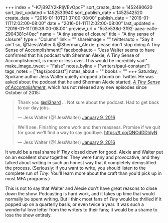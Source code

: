 +++
index = "-K7jB9ZY2kRIjVEvOpcF"
sort_create_date = 1452490620
sort_last_updated = 1452533940
sort_publish_date = 1452542520
create_date = "2016-01-10T21:37:00-08:00"
publish_date = "2016-01-11T12:02:00-08:00"
date = "2016-01-11T12:02:00-08:00"
last_updated = "2016-01-11T09:39:00-08:00"
preview_url = "5c3e538d-3f92-aaea-ea0e-2904381c40ec"
name = "A tiny sense of closure"
title = "A tiny sense of closure"
type = "Column"
link = ""
shareimage = ""
twitterauto = "Say it ain't so, @1JessWalter & @Sherman_Alexie: please don't stop doing A Tiny Sense of Accomplishment!"
facebookauto = "Jess Walter seems to have confirmed that his podcast with Sherman Alexie, A Tiny Sense of Accomplishment, is more or less over. This would be incredibly sad."
make_image_tweet = "False"
notes_byline = ["writers/paul-constant"]
tags_notes = ["tags/podcast"]
notes_about = ""
books = ""
+++
Saturday, Spokane author Jess Walter quietly dropped a bomb on Twitter. He was asked about the podcast that he and Sherman Alexie started, [*A Tiny Sense of Accomplishment*](http://www.infiniteguest.org/tiny-sense/), which has not released any new episodes since October of 2015:

<blockquote class="twitter-tweet" lang="en"><p lang="en" dir="ltr">Thank you <a href="https://twitter.com/di3hard">@di3hard</a> ... Not sure about the podcast. Had to get back to our day jobs.</p>&mdash; Jess Walter (@1JessWalter) <a href="https://twitter.com/1JessWalter/status/685855242534039552">January 9, 2016</a></blockquote>

<blockquote class="twitter-tweet" lang="en"><p lang="en" dir="ltr">We&#39;ll see. Finishing some work and then reassess. Promise if we quit for good we&#39;ll find a way to say goodbye. <a href="https://t.co/QNOdDDIdyN">https://t.co/QNOdDDIdyN</a></p>&mdash; Jess Walter (@1JessWalter) <a href="https://twitter.com/1JessWalter/status/685865000376733697">January 9, 2016</a></blockquote>

It would be a real shame if *Tiny* closed down for good. Alexie and Walter put on an excellent show together. They were funny and provocative, and they talked about writing in such an honest way that it completely demystified the process. (Seriously: if you want to write, you should listen to the complete run of *Tiny*. You'll learn more about the craft than you'd pick up in most MFA programs.) 

This is not to say that Walter and Alexie don't have great reasons to close down the show. Podcasting is hard work, and it takes up time that would normally be spent writing. But I think most fans of *Tiny* would be thrilled if it popped up on a quarterly basis, or even twice a year. It was such a wonderful love letter from the writers to their fans; it would be a shame to lose the show entirely.